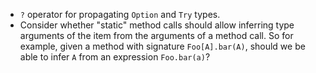 

* `?` operator for propagating `Option` and `Try` types.
* Consider whether "static" method calls should allow inferring type arguments of the item
    from the arguments of a method call.
    So for example, given a method with signature `Foo[A].bar(A)`,
    should we be able to infer `A` from an expression `Foo.bar(a)`?
